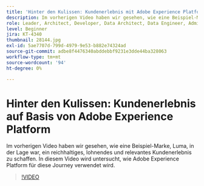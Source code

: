 ```yaml
---
title: 'Hinter den Kulissen: Kundenerlebnis mit Adobe Experience Platform'
description: Im vorherigen Video haben wir gesehen, wie eine Beispiel-Marke, Luma, in der Lage war, ein reichhaltiges, lohnendes und relevantes Kundenerlebnis zu schaffen. In diesem Video wird untersucht, wie Adobe Experience Platform für diese Journey verwendet wird.
role: Leader, Architect, Developer, Data Architect, Data Engineer, Admin, User
level: Beginner
jira: KT-4340
thumbnail: 28144.jpg
exl-id: 5ae7707d-799d-4979-9e53-b882e74324ad
source-git-commit: adbe8f4476340abddebbf9231e3dde44ba328063
workflow-type: tm+mt
source-wordcount: '94'
ht-degree: 0%

---
```


# Hinter den Kulissen: Kundenerlebnis auf Basis von Adobe Experience Platform

Im vorherigen Video haben wir gesehen, wie eine Beispiel-Marke, Luma, in der Lage war, ein reichhaltiges, lohnendes und relevantes Kundenerlebnis zu schaffen. In diesem Video wird untersucht, wie Adobe Experience Platform für diese Journey verwendet wird.

>[!VIDEO](https://video.tv.adobe.com/v/28144?quality=12&learn=on)

